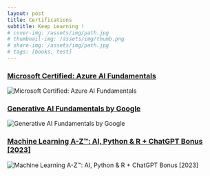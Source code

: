 ```yaml
---
layout: post
title: Certifications
subtitle: Keep Learning !
# cover-img: /assets/img/path.jpg
# thumbnail-img: /assets/img/thumb.png
# share-img: /assets/img/path.jpg
# tags: [books, test]
---
```

### [Microsoft Certified: Azure AI Fundamentals](https://learn.microsoft.com/en-us/users/kaarthiksenthilkumar-1154/credentials/d00acd865b526346?ref=https%3A%2F%2Fwww.linkedin.com%2F)

![Microsoft Certified: Azure AI Fundamentals](https://kaarthiks24.github.io/assets/certification/azure.png)

### [Generative AI Fundamentals by Google](https://www.cloudskillsboost.google/public_profiles/67fa056c-9554-4d44-a6b9-8f4dd06c2786/badges/4596092?utm_medium=social&utm_source=linkedin&utm_campaign=ql-social-share)

![Generative AI Fundamentals by Google](https://kaarthiks24.github.io/assets/certification/gen_ai.png)

### [Machine Learning A-Z™: AI, Python & R + ChatGPT Bonus [2023]](https://www.udemy.com/certificate/UC-33645bda-8f59-46e9-9fac-4de28ce88291/)

![Machine Learning A-Z™: AI, Python & R + ChatGPT Bonus [2023]](https://kaarthiks24.github.io/assets/certification/UC-33645bda-8f59-46e9-9fac-4de28ce88291.jpg)